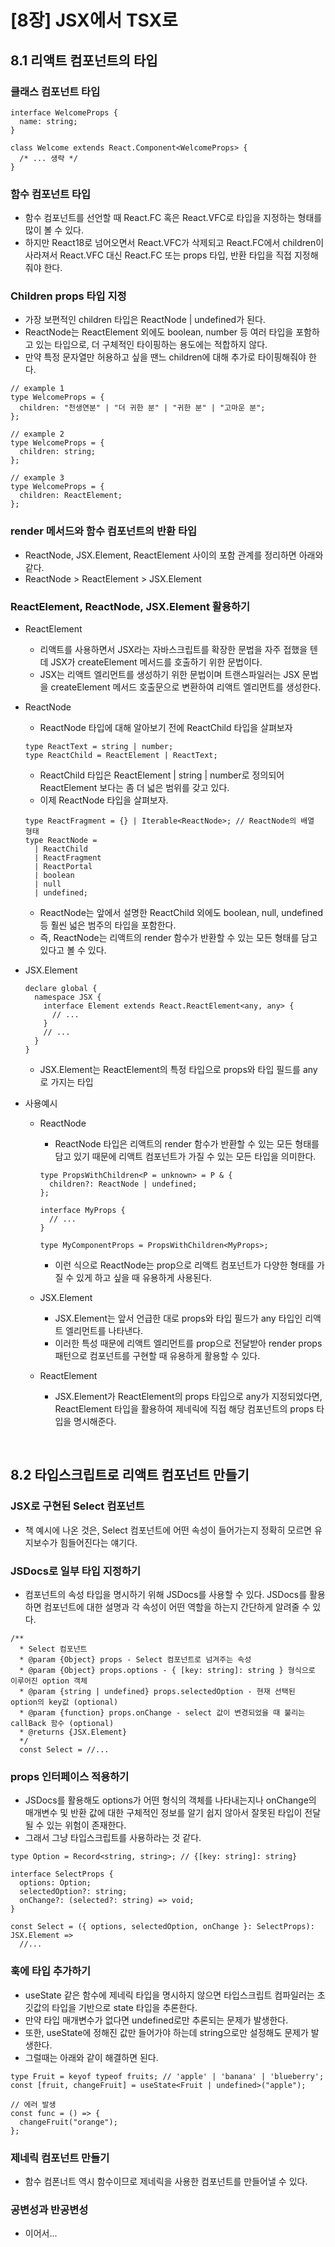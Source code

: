 # [8장] JSX에서 TSX로
## 8.1 리액트 컴포넌트의 타입
### 클래스 컴포넌트 타입
```tsx
interface WelcomeProps {
  name: string;
}

class Welcome extends React.Component<WelcomeProps> {
  /* ... 생략 */
}
```

### 함수 컴포넌트 타입
- 함수 컴포넌트를 선언할 때 React.FC 혹은 React.VFC로 타입을 지정하는 형태를 많이 볼 수 있다.
- 하지만 React18로 넘어오면서 React.VFC가 삭제되고 React.FC에서 children이 사라져서 React.VFC 대신 React.FC 또는 props 타입, 반환 타입을 직접 지정해줘야 한다.

### Children props 타입 지정
- 가장 보편적인 children 타입은 ReactNode | undefined가 된다.
- ReactNode는 ReactElement 외에도 boolean, number 등 여러 타입을 포함하고 있는 타입으로, 더 구체적인 타이핑하는 용도에는 적합하지 않다.
- 만약 특정 문자열만 허용하고 싶을 땐느 children에 대해 추가로 타이핑해줘야 한다.
```tsx
// example 1
type WelcomeProps = {
  children: "천생연분" | "더 귀한 분" | "귀한 분" | "고마운 분";
};

// example 2
type WelcomeProps = {
  children: string;
};

// example 3
type WelcomeProps = {
  children: ReactElement;
};
```

### render 메서드와 함수 컴포넌트의 반환 타입
- ReactNode, JSX.Element, ReactElement 사이의 포함 관계를 정리하면 아래와 같다.
- ReactNode > ReactElement > JSX.Element

### ReactElement, ReactNode, JSX.Element 활용하기
- ReactElement
  - 리액트를 사용하면서 JSX라는 자바스크립트를 확장한 문법을 자주 접했을 텐데 JSX가 createElement 메서드를 호출하기 위한 문법이다.
  - JSX는 리액트 엘리먼트를 생성하기 위한 문법이며 트랜스파일러는 JSX 문법을 createElement 메서드 호출문으로 변환하여 리액트 엘리먼트를 생성한다.
 
- ReactNode
  - ReactNode 타입에 대해 알아보기 전에 ReactChild 타입을 살펴보자
  ```tsx
  type ReactText = string | number;
  type ReactChild = ReactElement | ReactText;
  ```
  - ReactChild 타입은 ReactElement | string | number로 정의되어 ReactElement 보다는 좀 더 넓은 범위를 갖고 있다.
  - 이제 ReactNode 타입을 살펴보자.
  ```tsx
  type ReactFragment = {} | Iterable<ReactNode>; // ReactNode의 배열 형태
  type ReactNode =
    | ReactChild
    | ReactFragment
    | ReactPortal
    | boolean
    | null
    | undefined;
  ```
  - ReactNode는 앞에서 설명한 ReactChild 외에도 boolean, null, undefined 등 훨씬 넓은 범주의 타입을 포함한다.
  - 즉, ReactNode는 리액트의 render 함수가 반환할 수 있는 모든 형태를 담고 있다고 볼 수 있다.
 
- JSX.Element
  ```tsx
  declare global {
    namespace JSX {
      interface Element extends React.ReactElement<any, any> {
        // ...
      }
      // ...
    }
  }
  ```
  - JSX.Element는 ReactElement의 특정 타입으로 props와 타입 필드를 any로 가지는 타입

- 사용예시
  - ReactNode
    - ReactNode 타입은 리액트의 render 함수가 반환할 수 있는 모든 형태를 담고 있기 때문에 리액트 컴포넌트가 가질 수 있는 모든 타입을 의미한다.
    ```tsx
    type PropsWithChildren<P = unknown> = P & {
      children?: ReactNode | undefined;
    };

    interface MyProps {
      // ...
    }

    type MyComponentProps = PropsWithChildren<MyProps>;
    ```
    - 이런 식으로 ReactNode는 prop으로 리액트 컴포넌트가 다양한 형태를 가질 수 있게 하고 싶을 때 유용하게 사용된다.
   
  - JSX.Element
    - JSX.Element는 앞서 언급한 대로 props와 타입 필드가 any 타입인 리액트 엘리먼트를 나타낸다.
    - 이러한 특성 때문에 리액트 엘리먼트를 prop으로 전달받아 render props 패턴으로 컴포넌트를 구현할 때 유용하게 활용할 수 있다.
   
  - ReactElement
    - JSX.Element가 ReactElement의 props 타입으로 any가 지정되었다면, ReactElement 타입을 활용하여 제네릭에 직접 해당 컴포넌트의 props 타입을 명시해준다.

<br/>

## 8.2 타입스크립트로 리액트 컴포넌트 만들기
### JSX로 구현된 Select 컴포넌트
- 책 예시에 나온 것은, Select 컴포넌트에 어떤 속성이 들어가는지 정확히 모르면 유지보수가 힘들어진다는 얘기다.
### JSDocs로 일부 타입 지정하기
- 컴포넌트의 속성 타입을 명시하기 위해 JSDocs를 사용할 수 있다. JSDocs를 활용하면 컴포넌트에 대한 설명과 각 속성이 어떤 역할을 하는지 간단하게 알려줄 수 있다.
```tsx
/**
  * Select 컴포넌트
  * @param {Object} props - Select 컴포넌트로 넘겨주는 속성
  * @param {Object} props.options - { [key: string]: string } 형식으로 이루어진 option 객체
  * @param {string | undefined} props.selectedOption - 현재 선택된 option의 key값 (optional)
  * @param {function} props.onChange - select 값이 변경되었을 때 불리는 callBack 함수 (optional)
  * @returns {JSX.Element}
  */
  const Select = //...
```
### props 인터페이스 적용하기
- JSDocs를 활용해도 options가 어떤 형식의 객체를 나타내는지나 onChange의 매개변수 및 반환 값에 대한 구체적인 정보를 알기 쉽지 않아서 잘못된 타입이 전달될 수 있는 위험이 존재한다.
- 그래서 그냥 타입스크립트를 사용하라는 것 같다.
```tsx
type Option = Record<string, string>; // {[key: string]: string}

interface SelectProps {
  options: Option;
  selectedOption?: string;
  onChange?: (selected?: string) => void;
}

const Select = ({ options, selectedOption, onChange }: SelectProps): JSX.Element =>
  //...
```
### 훅에 타입 추가하기
- useState 같은 함수에 제네릭 타입을 명시하지 않으면 타입스크립트 컴파일러는 초깃값의 타입을 기반으로 state 타입을 추론한다.
- 만약 타입 매개변수가 없다면 undefined로만 추론되는 문제가 발생한다.
- 또한, useState에 정해진 값만 들어가야 하는데 string으로만 설정해도 문제가 발생한다.
- 그럴때는 아래와 같이 해결하면 된다.
```tsx
type Fruit = keyof typeof fruits; // 'apple' | 'banana' | 'blueberry';
const [fruit, changeFruit] = useState<Fruit | undefined>("apple");

// 에러 발생
const func = () => {
  changeFruit("orange");
};
```
### 제네릭 컴포넌트 만들기
- 함수 컴폰너트 역시 함수이므로 제네릭을 사용한 컴포넌트를 만들어낼 수 있다.
### 공변성과 반공변성
- 이어서...
